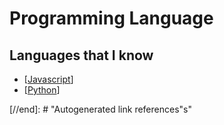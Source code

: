 # Programming Language

## Languages that I know

- [[Javascript]]
- [[Python]]

[//begin]: # "Autogenerated link references for markdown compatibility"
[javascript]: javascript "Javascript"
[python]: python "Python"

[//end]: # "Autogenerated link references"s"
